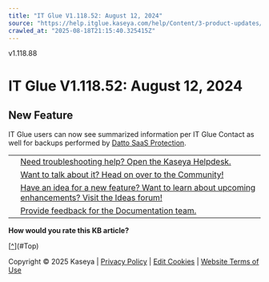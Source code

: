 ```yaml
---
title: "IT Glue V1.118.52: August 12, 2024"
source: "https://help.itglue.kaseya.com/help/Content/3-product-updates/it-glue-release-notes/V1.118.52%20-%202024-08-12.htm"
crawled_at: "2025-08-18T21:15:40.325415Z"
---
```


v1.118.88

# IT Glue V1.118.52: August 12, 2024

## New Feature

IT Glue users can now see summarized information per IT Glue Contact as well for backups performed by [Datto SaaS Protection](https://help.itglue.kaseya.com/help/Content/1-admin/other-integrations/integrating-datto-saas-protection-in-it-glue.html).

|  |  |
| --- | --- |
|  | [Need troubleshooting help? Open the Kaseya Helpdesk.](https://helpdesk.kaseya.com/) |
|  | [Want to talk about it? Head on over to the Community!](https://community.kaseya.com/it-operations) |
|  | [Have an idea for a new feature? Want to learn about upcoming enhancements? Visit the Ideas forum!](https://community.kaseya.com/ideas/categories/ITGlue-ideas-portal) |
|  | [Provide feedback for the Documentation team.](javascript:(function()%7BSendLinkByMail()%3B%7D)()%3B) |

**How would you rate this KB article?**

[[^](#Top)](#Top)

Copyright © 2025 Kaseya | [Privacy Policy](https://www.kaseya.com/legal/kaseya-privacy-statement/) | [Edit Cookies](#) | [Website Terms of Use](https://www.kaseya.com/legal/website-terms-of-use/)

